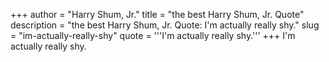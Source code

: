 +++
author = "Harry Shum, Jr."
title = "the best Harry Shum, Jr. Quote"
description = "the best Harry Shum, Jr. Quote: I'm actually really shy."
slug = "im-actually-really-shy"
quote = '''I'm actually really shy.'''
+++
I'm actually really shy.

